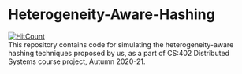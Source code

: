 # Heterogeneity-Aware-Hashing
[![HitCount](http://hits.dwyl.com/ksanu1998/https://githubcom/ksanu1998/Heterogeneity-Aware-Hashing.svg)](http://hits.dwyl.com/ksanu1998/https://githubcom/ksanu1998/Heterogeneity-Aware-Hashing)<br>
This repository contains code for simulating the heterogeneity-aware hashing techniques proposed by us, as a part of CS:402 Distributed Systems course project, Autumn 2020-21.

